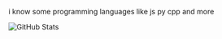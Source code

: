 i know some programming languages like js py cpp and more


![GitHub Stats](https://github-readme-stats.vercel.app/api?username=beaverbeg&show_icons=true&theme=synthwave)
